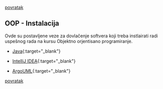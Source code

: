 [povratak](/README.md)

## OOP - Instalacija

Ovde su postavljene veze za dovlačenje softvera koji treba instlairati radi uspešnog rada na kursu Objektno orjentisano programiranje.

* [Java](https://java.com/en/download/){:target="_blank"} 

* [IntelliJ IDEA](https://www.jetbrains.com/idea/download/){:target="_blank"}

* [ArgoUML](http://argouml.tigris.org/){:target="_blank"}

[povratak](/README.md)
